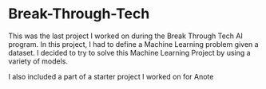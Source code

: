 # Break-Through-Tech

This was the last project I worked on during the Break Through Tech AI program. In this project, I had to define a Machine Learning problem given a dataset. I decided to try to solve this Machine Learning Project by using a variety of models.

I also included a part of a starter project I worked on for Anote
